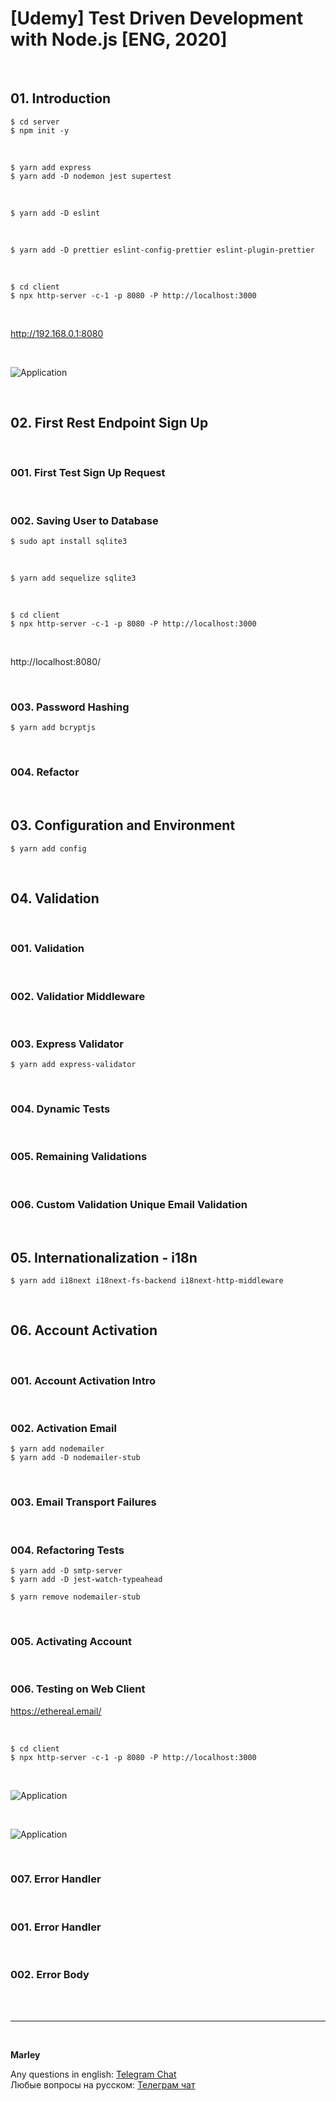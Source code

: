 # [Udemy] Test Driven Development with Node.js [ENG, 2020]

<br/>

## 01. Introduction

    $ cd server
    $ npm init -y

<br/>

    $ yarn add express
    $ yarn add -D nodemon jest supertest

<br/>

    $ yarn add -D eslint

<br/>

    $ yarn add -D prettier eslint-config-prettier eslint-plugin-prettier

<br/>

    $ cd client
    $ npx http-server -c-1 -p 8080 -P http://localhost:3000

<br/>

http://192.168.0.1:8080

<br/>

![Application](/img/pic-m01-p01.png?raw=true)

<br/>

## 02. First Rest Endpoint Sign Up

<br/>

### 001. First Test Sign Up Request

<br/>

### 002. Saving User to Database

    $ sudo apt install sqlite3

<br/>

    $ yarn add sequelize sqlite3

<br/>

    $ cd client
    $ npx http-server -c-1 -p 8080 -P http://localhost:3000

<br/>

http://localhost:8080/

<br/>

### 003. Password Hashing

    $ yarn add bcryptjs

<br/>

### 004. Refactor

<br/>

## 03. Configuration and Environment

    $ yarn add config

<br/>

## 04. Validation

<br/>

### 001. Validation

<br/>

### 002. Validatior Middleware

<br/>

### 003. Express Validator

    $ yarn add express-validator

<br/>

### 004. Dynamic Tests

<br/>

### 005. Remaining Validations

<br/>

### 006. Custom Validation Unique Email Validation

<br/>

## 05. Internationalization - i18n

    $ yarn add i18next i18next-fs-backend i18next-http-middleware

<br/>

## 06. Account Activation

<br/>

### 001. Account Activation Intro

<br/>

### 002. Activation Email

    $ yarn add nodemailer
    $ yarn add -D nodemailer-stub

<br/>

### 003. Email Transport Failures

<br/>

### 004. Refactoring Tests

    $ yarn add -D smtp-server
    $ yarn add -D jest-watch-typeahead

    $ yarn remove nodemailer-stub

<br/>

### 005. Activating Account

<br/>

### 006. Testing on Web Client

https://ethereal.email/

<br/>

    $ cd client
    $ npx http-server -c-1 -p 8080 -P http://localhost:3000

<br/>

![Application](/img/pic-m06-p01.png?raw=true)

<br/>

![Application](/img/pic-m06-p02.png?raw=true)

<br/>

### 007. Error Handler

<br/>

### 001. Error Handler

<br/>

### 002. Error Body

<br/><br/>

---

<br/>

**Marley**

Any questions in english: <a href="https://jsdev.org/chat/">Telegram Chat</a>  
Любые вопросы на русском: <a href="https://jsdev.ru/chat/">Телеграм чат</a>
